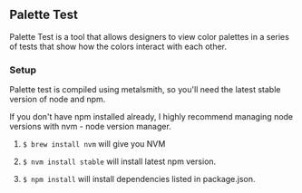 ## Palette Test
Palette Test is a tool that allows designers to view color palettes in a series of tests that show how the colors interact with each other.

### Setup
Palette test is compiled using metalsmith, so you'll need the latest stable version
of node and npm.

If you don't have npm installed already, I highly recommend managing node versions
with nvm - node version manager.

1. `$ brew install nvm` will give you NVM

2. `$ nvm install stable` will install latest npm version.

3. `$ npm install` will install dependencies listed in package.json.
